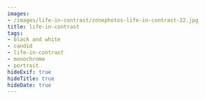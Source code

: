 ```yaml
---
images:
- /images/life-in-contrast/zonephotos-life-in-contrast-22.jpg
title: life-in-contrast
tags:
- black and white
- candid
- life-in-contrast
- monochrome
- portrait
hideExif: true
hideTitle: true
hideDate: true
---
```


